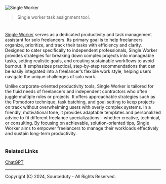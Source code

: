 ![Single Worker](https://github.com/user-attachments/assets/003a00e7-7356-48a3-97b2-00754e76351e)

> Single worker task assignment tool.
#

[Single Worker](https://chatgpt.com/g/g-rlgxgl16Q-single-worker) serves as a dedicated productivity and task management assistant for solo freelancers. Its primary goal is to help freelancers organize, prioritize, and track their tasks with efficiency and clarity. Designed to cater specifically to independent professionals, Single Worker provides strategies for breaking down complex projects into manageable tasks, setting realistic goals, and creating sustainable workflows to avoid burnout. It emphasizes practical, step-by-step recommendations that can be easily integrated into a freelancer’s flexible work style, helping users navigate the unique challenges of solo work.

Unlike corporate-oriented productivity tools, Single Worker is tailored for the fluid needs of freelancers and independent contractors who often juggle multiple roles or projects. It offers approachable strategies such as the Pomodoro technique, task batching, and goal setting to keep projects on track without overwhelming users with overly complex systems. In a friendly, motivational tone, it provides adaptable templates and personalized advice to fit different freelance specializations—whether creative, technical, or consulting. By focusing on achievable, solution-oriented tips, Single Worker aims to empower freelancers to manage their workloads effectively and sustain long-term productivity.

#
### Related Links

[ChatGPT](https://github.com/sourceduty/ChatGPT)

***
Copyright (C) 2024, Sourceduty - All Rights Reserved.
